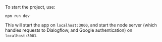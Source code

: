 To start the project, use:

`npm run dev`

This will start the app on `localhost:3000`, and start the node server (which handles requests to Dialogflow, and Google authentication) on `localhost:3001`.